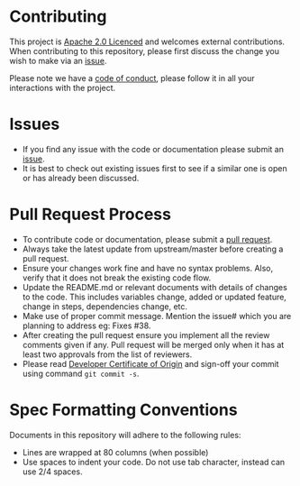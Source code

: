 # Contributing

This project is [Apache 2.0 Licenced](https://github.com/ocp-power-automation/ocp4-upi-powervm-hmc/blob/master/LICENSE) and welcomes external contributions. When contributing to this repository, please first discuss the change you wish to make via an [issue](https://github.com/ocp-power-automation/ocp4-upi-powervm-hmc/issues).

Please note we have a [code of conduct](https://github.com/ocp-power-automation/ocp4-playbooks/blob/master/CODE_OF_CONDUCT.md), please follow it in all your interactions with the project.

# Issues

 - If you find any issue with the code or documentation please submit an [issue](https://github.com/ocp-power-automation/ocp4-upi-powervm-hmc/issues).
 - It is best to check out existing issues first to see if a similar one is open or has already been discussed.


# Pull Request Process

 - To contribute code or documentation, please submit a [pull request](https://github.com/ocp-power-automation/ocp4-upi-powervm-hmc/pulls).
 - Always take the latest update from upstream/master before creating a pull request.
 - Ensure your changes work fine and have no syntax problems. Also, verify that it does not break the existing code flow.
 - Update the README.md or relevant documents with details of changes to the code. This includes variables change, added or updated feature, change in steps, dependencies change, etc.
 - Make use of proper commit message. Mention the issue# which you are planning to address eg: Fixes #38.
 - After creating the pull request ensure you implement all the review comments given if any. Pull request will be merged only when it has at least two approvals from the list of reviewers.
 - Please read [Developer Certificate of Origin](https://github.com/ocp-power-automation/ocp4-upi-powervm-hmc/blob/master/DCO1.1.txt) and sign-off your commit using command `git commit -s`.


# Spec Formatting Conventions
Documents in this repository will adhere to the following rules:

 - Lines are wrapped at 80 columns (when possible)
 - Use spaces to indent your code. Do not use tab character, instead can use 2/4 spaces.

